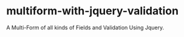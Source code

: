 # multiform-with-jquery-validation

A Multi-Form of all kinds of Fields and Validation Using Jquery.
